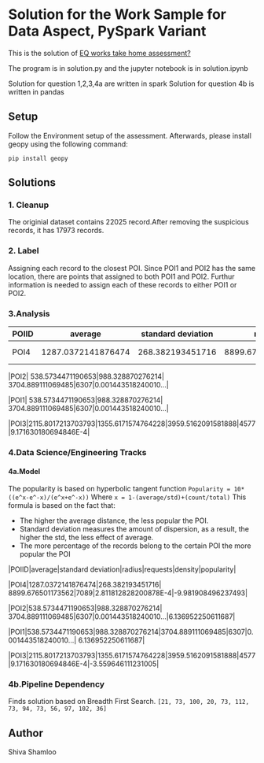 
# Solution for the Work Sample for Data Aspect, PySpark Variant

This is the solution of [EQ works take home assessment?](https://gist.github.com/woozyking/f1d50e1fe1b3bf52e3748bc280cf941f#file-question-txt)

The program is in solution.py and the jupyter notebook is in solution.ipynb

Solution for question 1,2,3,4a are written in spark
Solution for question 4b is written in pandas

## Setup

Follow the Environment setup of the assessment. Afterwards, please install geopy using the following command:

```
pip install geopy
```

## Solutions

### 1. Cleanup
The originial dataset contains 22025 record.After removing the suspicious records, it has 17973 records.

### 2. Label
Assigning each record to the closest POI. Since POI1 and POI2 has the same location, there are points that assigned to both POI1 and POI2. Furthur information is needed to assign each of these records to either POI1 or POI2.

### 3.Analysis

|POIID|average|standard deviation|radius|requests|density|
|-----|-------|------------------|------|--------|-------|
|POI4|1287.0372141876474|268.382193451716| 8899.676501173562|7089|2.811812828200878E-4|

|POI2| 538.5734471190653|988.328870276214| 3704.889111069485|6307|0.001443518240010...|

|POI1| 538.5734471190653|988.328870276214| 3704.889111069485|6307|0.001443518240010...|

|POI3|2115.8017213703793|1355.6171574764228|3959.5162091581888|4577|9.171630180694846E-4|



### 4.Data Science/Engineering Tracks

#### 4a.Model
The popularity is based on hyperbolic tangent function 
`Popularity = 10*((e^x-e^-x)/(e^x+e^-x))`
Where 
`x = 1-(average/std)+(count/total)`
This formula is based on the fact that:
* The higher the average distance, the less popular the POI.
* Standard deviation measures the amount of dispersion, as a result, the higher the std, the less effect of average.
* The more percentage of the records belong to the certain POI the more popular the POI 

|POIID|average|standard deviation|radius|requests|density|popularity|

|POI4|1287.0372141876474|268.382193451716| 8899.676501173562|7089|2.811812828200878E-4|-9.981908496237493|

|POI2|538.5734471190653|988.328870276214| 3704.889111069485|6307|0.001443518240010...|6.136952250611687|

|POI1|538.5734471190653|988.328870276214|3704.889111069485|6307|0.001443518240010...| 6.136952250611687|

|POI3|2115.8017213703793|1355.6171574764228|3959.5162091581888|4577|9.171630180694846E-4|-3.559646111231005|

### 4b.Pipeline Dependency
Finds solution based on Breadth First Search.
`[21, 73, 100, 20, 73, 112, 73, 94, 73, 56, 97, 102, 36]` 

## Author

Shiva Shamloo

